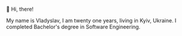 👋 Hi, there!

My name is Vladyslav, I am twenty one years, living in Kyiv, Ukraine. I completed Bachelor's degree in Software Engineering.

<!---
Vladikyys/Vladikyys is a ✨ special ✨ repository because its `README.md` (this file) appears on your GitHub profile.
You can click the Preview link to take a look at your changes.
--->
